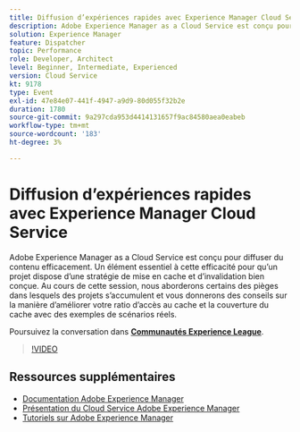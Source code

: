 ```yaml
---
title: Diffusion d’expériences rapides avec Experience Manager Cloud Service
description: Adobe Experience Manager as a Cloud Service est conçu pour diffuser du contenu efficacement. Un élément essentiel à cette efficacité pour qu’un projet dispose d’une stratégie de mise en cache et d’invalidation bien conçue. Au cours de cette session, nous aborderons certains des pièges dans lesquels des projets s’accumulent et vous donnerons des conseils sur la manière d’améliorer votre ratio d’accès au cache et la couverture du cache avec des exemples de scénarios réels.
solution: Experience Manager
feature: Dispatcher
topic: Performance
role: Developer, Architect
level: Beginner, Intermediate, Experienced
version: Cloud Service
kt: 9178
type: Event
exl-id: 47e84e07-441f-4947-a9d9-80d055f32b2e
duration: 1780
source-git-commit: 9a297cda953d4414131657f9ac84580aea0eabeb
workflow-type: tm+mt
source-wordcount: '183'
ht-degree: 3%

---
```


# Diffusion d’expériences rapides avec Experience Manager Cloud Service

Adobe Experience Manager as a Cloud Service est conçu pour diffuser du contenu efficacement. Un élément essentiel à cette efficacité pour qu’un projet dispose d’une stratégie de mise en cache et d’invalidation bien conçue. Au cours de cette session, nous aborderons certains des pièges dans lesquels des projets s’accumulent et vous donnerons des conseils sur la manière d’améliorer votre ratio d’accès au cache et la couverture du cache avec des exemples de scénarios réels.

Poursuivez la conversation dans **[Communautés Experience League](https://adobe.ly/3CUkzoB)**.

>[!VIDEO](https://video.tv.adobe.com/v/337846/?quality=12&learn=on&hidetitle=true)

## Ressources supplémentaires

- [Documentation Adobe Experience Manager](https://experienceleague.adobe.com/docs/experience-manager-cloud-service.html)
- [Présentation du Cloud Service Adobe Experience Manager](https://experienceleague.adobe.com/docs/experience-manager-cloud-service/overview/home.html)
- [Tutoriels sur Adobe Experience Manager](https://experienceleague.adobe.com/docs/experience-manager-tutorials.html)
